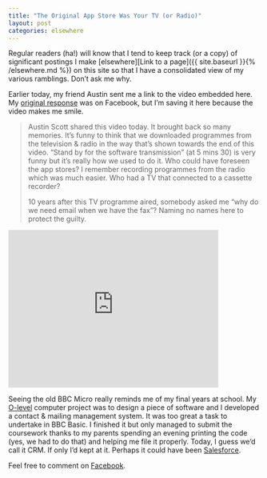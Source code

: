 ```yaml
---
title: "The Original App Store Was Your TV (or Radio)"
layout: post
categories: elsewhere
---
```



Regular readers (ha!) will know that I tend to keep track (or a copy) of significant postings I make [elsewhere][Link to a page]({{ site.baseurl }}{% /elsewhere.md %}) on this site so that I have a consolidated view of my various ramblings. Don’t ask me why.

Earlier today, my friend Austin sent me a link to the video embedded here. My [original response](https://www.facebook.com/joncurnow/posts/10153517624446989) was on Facebook, but I’m saving it here because the video makes me smile.

> Austin Scott shared this video today. It brought back so many memories. It’s funny to think that we downloaded programmes from the television & radio in the way that’s shown towards the end of this video. “Stand by for the software transmission” (at 5 mins 30) is very funny but it’s really how we used to do it. Who could have foreseen the app stores? I remember recording programmes from the radio which was much easier. Who had a TV that connected to a cassette recorder?
> 
> 10 years after this TV programme aired, somebody asked me “why do we need email when we have the fax”? Naming no names here to protect the guilty.

<iframe width="420" height="315" src="https://www.youtube.com/embed/szdbKz5CyhA" title="How to send an &#39;E mail&#39;  | Database | Retro Computers | Early E mail | 1980s Technology | 1984" frameborder="0" allow="accelerometer; autoplay; clipboard-write; encrypted-media; gyroscope; picture-in-picture; web-share" referrerpolicy="strict-origin-when-cross-origin" allowfullscreen></iframe>

Seeing the old BBC Micro really reminds me of my final years at school. My [O-level](https://en.wikipedia.org/wiki/GCE_Ordinary_Level) computer project was to design a piece of software and I developed a contact & mailing management system. It was too great a task to undertake in BBC Basic. I finished it but only managed to submit the coursework thanks to my parents spending an evening printing the code (yes, we had to do that) and helping me file it properly. Today, I guess we’d call it CRM. If only I’d kept at it. Perhaps it could have been [Salesforce](https://www.salesforce.com/).

Feel free to comment on [Facebook](https://www.facebook.com/joncurnow/posts/10153517624446989).

